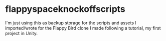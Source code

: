 # flappyspaceknockoffscripts
I'm just using this as backup storage for the scripts and assets I imported/wrote for the Flappy Bird clone I made following a tutorial, my first project in Unity.
